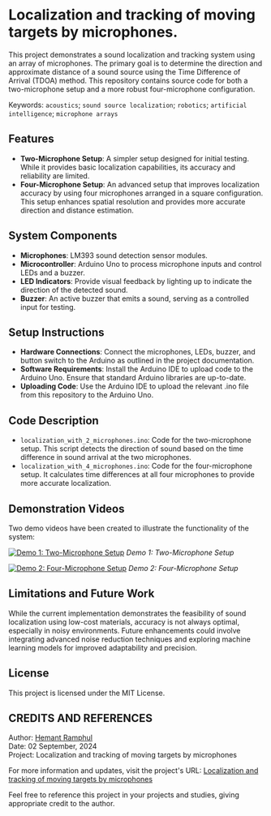 # Localization and tracking of moving targets by microphones.
This project demonstrates a sound localization and tracking system using an array of microphones. The primary goal is to determine the direction and approximate distance of a sound source using the Time Difference of Arrival (TDOA) method. This repository contains source code for both a two-microphone setup and a more robust four-microphone configuration.

Keywords: `acoustics`; `sound source localization`; `robotics`; `artificial intelligence`; `microphone arrays`

## Features
- **Two-Microphone Setup**: A simpler setup designed for initial testing. While it provides basic localization capabilities, its accuracy and reliability are limited.
- **Four-Microphone Setup**: An advanced setup that improves localization accuracy by using four microphones arranged in a square configuration. This setup enhances spatial resolution and provides more accurate direction and distance estimation.

## System Components
- **Microphones**: LM393 sound detection sensor modules.
- **Microcontroller**: Arduino Uno to process microphone inputs and control LEDs and a buzzer.
- **LED Indicators**: Provide visual feedback by lighting up to indicate the direction of the detected sound.
- **Buzzer**: An active buzzer that emits a sound, serving as a controlled input for testing.

## Setup Instructions
- **Hardware Connections**: Connect the microphones, LEDs, buzzer, and button switch to the Arduino as outlined in the project documentation.
- **Software Requirements**: Install the Arduino IDE to upload code to the Arduino Uno. Ensure that standard Arduino libraries are up-to-date.
- **Uploading Code**: Use the Arduino IDE to upload the relevant .ino file from this repository to the Arduino Uno.

## Code Description
- `localization_with_2_microphones.ino`: Code for the two-microphone setup. This script detects the direction of sound based on the time difference in sound arrival at the two microphones.
- `localization_with_4_microphones.ino`: Code for the four-microphone setup. It calculates time differences at all four microphones to provide more accurate localization.

## Demonstration Videos
Two demo videos have been created to illustrate the functionality of the system:

[![Demo 1: Two-Microphone Setup](https://img.youtube.com/vi/NtPChWeRPRw/0.jpg)](https://www.youtube.com/watch?v=NtPChWeRPRw)
*Demo 1: Two-Microphone Setup*

[![Demo 2: Four-Microphone Setup](https://img.youtube.com/vi/zsqnKpDu-ds/0.jpg)](https://www.youtube.com/watch?v=zsqnKpDu-ds)
*Demo 2: Four-Microphone Setup*

## Limitations and Future Work
While the current implementation demonstrates the feasibility of sound localization using low-cost materials, accuracy is not always optimal, especially in noisy environments. Future enhancements could involve integrating advanced noise reduction techniques and exploring machine learning models for improved adaptability and precision.

## License
This project is licensed under the MIT License.
 
## CREDITS AND REFERENCES
Author: [Hemant Ramphul](https://www.linkedin.com/in/hemantramphul/)
<br/>Date: 02 September, 2024  
Project: Localization and tracking of moving targets by microphones

For more information and updates, visit the project's URL: [Localization and tracking of moving targets by microphones](https://github.com/hemantramphul/Localization-and-tracking-of-moving-targets-by-microphones)

Feel free to reference this project in your projects and studies, giving appropriate credit to the author.
